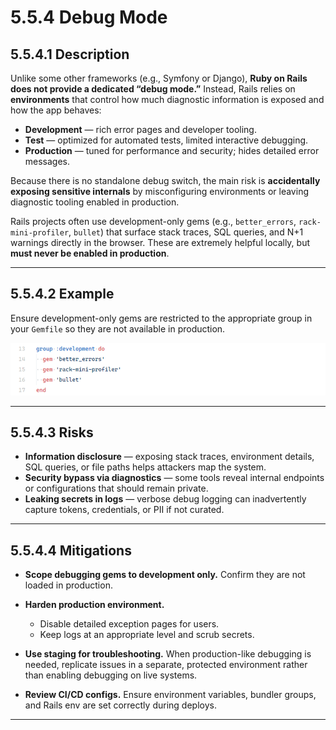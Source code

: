 # 5.5.4 Debug Mode

## 5.5.4.1 Description

Unlike some other frameworks (e.g., Symfony or Django), **Ruby on Rails does not provide a dedicated “debug mode.”** Instead, Rails relies on **environments** that control how much diagnostic information is exposed and how the app behaves:

* **Development** — rich error pages and developer tooling.
* **Test** — optimized for automated tests, limited interactive debugging.
* **Production** — tuned for performance and security; hides detailed error messages.

Because there is no standalone debug switch, the main risk is **accidentally exposing sensitive internals** by misconfiguring environments or leaving diagnostic tooling enabled in production.

Rails projects often use development-only gems (e.g., `better_errors`, `rack-mini-profiler`, `bullet`) that surface stack traces, SQL queries, and N+1 warnings directly in the browser. These are extremely helpful locally, but **must never be enabled in production**.

---

## 5.5.4.2 Example

Ensure development-only gems are restricted to the appropriate group in your `Gemfile` so they are not available in production.

<!-- Figure 114: Development-only gems declared in Gemfile -->
![alt text](image.png)

---

## 5.5.4.3 Risks

* **Information disclosure** — exposing stack traces, environment details, SQL queries, or file paths helps attackers map the system.
* **Security bypass via diagnostics** — some tools reveal internal endpoints or configurations that should remain private.
* **Leaking secrets in logs** — verbose debug logging can inadvertently capture tokens, credentials, or PII if not curated.

---

## 5.5.4.4 Mitigations

* **Scope debugging gems to development only.** Confirm they are not loaded in production.
* **Harden production environment.**

  * Disable detailed exception pages for users.
  * Keep logs at an appropriate level and scrub secrets.
* **Use staging for troubleshooting.** When production-like debugging is needed, replicate issues in a separate, protected environment rather than enabling debugging on live systems.
* **Review CI/CD configs.** Ensure environment variables, bundler groups, and Rails env are set correctly during deploys.

---
